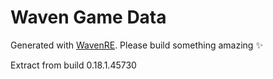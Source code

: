 # Waven Game Data
Generated with [WavenRE](https://github.com/Daweyy/WavenRE).
Please build something amazing ✨

Extract from build 0.18.1.45730